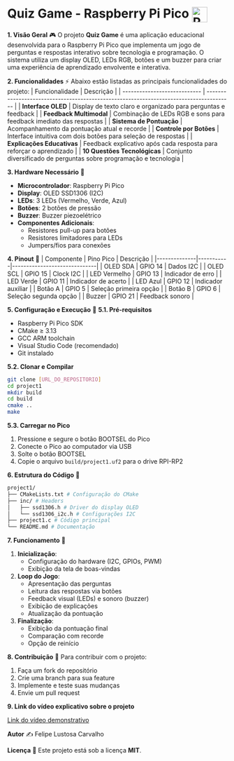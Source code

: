 # Quiz Game - Raspberry Pi Pico <img src="https://skillicons.dev/icons?i=raspberrypi,c,git" alt="Raspberry Pi, C & Git Icons" style="vertical-align: middle; height: 35px;"/>

**1. Visão Geral** 🎮
O projeto **Quiz Game** é uma aplicação educacional desenvolvida para o Raspberry Pi Pico que implementa um jogo de perguntas e respostas interativo sobre tecnologia e programação. O sistema utiliza um display OLED, LEDs RGB, botões e um buzzer para criar uma experiência de aprendizado envolvente e interativa.

**2. Funcionalidades** ⚡
Abaixo estão listadas as principais funcionalidades do projeto:
| Funcionalidade | Descrição |
| ---------------------------- | --------------------------------------------------------------------------------------- |
| **Interface OLED** | Display de texto claro e organizado para perguntas e feedback |
| **Feedback Multimodal** | Combinação de LEDs RGB e sons para feedback imediato das respostas |
| **Sistema de Pontuação** | Acompanhamento da pontuação atual e recorde |
| **Controle por Botões** | Interface intuitiva com dois botões para seleção de respostas |
| **Explicações Educativas** | Feedback explicativo após cada resposta para reforçar o aprendizado |
| **10 Questões Tecnológicas** | Conjunto diversificado de perguntas sobre programação e tecnologia |

**3. Hardware Necessário** 🔧
* **Microcontrolador**: Raspberry Pi Pico
* **Display**: OLED SSD1306 (I2C)
* **LEDs**: 3 LEDs (Vermelho, Verde, Azul)
* **Botões**: 2 botões de pressão
* **Buzzer**: Buzzer piezoelétrico
* **Componentes Adicionais**:
   * Resistores pull-up para botões
   * Resistores limitadores para LEDs
   * Jumpers/fios para conexões

**4. Pinout** 📌
| Componente | Pino Pico | Descrição |
|--------------|-----------|------------------------------|
| OLED SDA | GPIO 14 | Dados I2C |
| OLED SCL | GPIO 15 | Clock I2C |
| LED Vermelho | GPIO 13 | Indicador de erro |
| LED Verde | GPIO 11 | Indicador de acerto |
| LED Azul | GPIO 12 | Indicador auxiliar |
| Botão A | GPIO 5 | Seleção primeira opção |
| Botão B | GPIO 6 | Seleção segunda opção |
| Buzzer | GPIO 21 | Feedback sonoro |

**5. Configuração e Execução** 🚀
**5.1. Pré-requisitos**
* Raspberry Pi Pico SDK
* CMake ≥ 3.13
* GCC ARM toolchain
* Visual Studio Code (recomendado)
* Git instalado

**5.2. Clonar e Compilar**
```bash
git clone [URL_DO_REPOSITORIO]
cd project1
mkdir build
cd build
cmake ..
make
```

**5.3. Carregar no Pico**
1. Pressione e segure o botão BOOTSEL do Pico
2. Conecte o Pico ao computador via USB
3. Solte o botão BOOTSEL
4. Copie o arquivo `build/project1.uf2` para o drive RPI-RP2

**6. Estrutura do Código** 📁
```bash
project1/
├── CMakeLists.txt # Configuração do CMake
├── inc/ # Headers
│   ├── ssd1306.h # Driver do display OLED
│   └── ssd1306_i2c.h # Configurações I2C
├── project1.c # Código principal
└── README.md # Documentação
```

**7. Funcionamento** 🔄
1. **Inicialização**:
   * Configuração do hardware (I2C, GPIOs, PWM)
   * Exibição da tela de boas-vindas
2. **Loop do Jogo**:
   * Apresentação das perguntas
   * Leitura das respostas via botões
   * Feedback visual (LEDs) e sonoro (buzzer)
   * Exibição de explicações
   * Atualização da pontuação
3. **Finalização**:
   * Exibição da pontuação final
   * Comparação com recorde
   * Opção de reinício

**8. Contribuição** 🤝
Para contribuir com o projeto:
1. Faça um fork do repositório
2. Crie uma branch para sua feature
3. Implemente e teste suas mudanças
4. Envie um pull request

**9. Link do vídeo explicativo sobre o projeto**

[Link do vídeo demonstrativo](https://youtu.be/a6SSw6kvukw?si=uR3zhW79hlxwzJBE)

**Autor** ✍️
Felipe Lustosa Carvalho

**Licença** 📄
Este projeto está sob a licença **MIT**.

